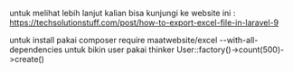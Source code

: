 untuk melihat lebih lanjut kalian bisa kunjungi ke website ini :
https://techsolutionstuff.com/post/how-to-export-excel-file-in-laravel-9

untuk install pakai composer require maatwebsite/excel --with-all-dependencies                                                           untuk bikin user pakai thinker User::factory()->count(500)->create()

